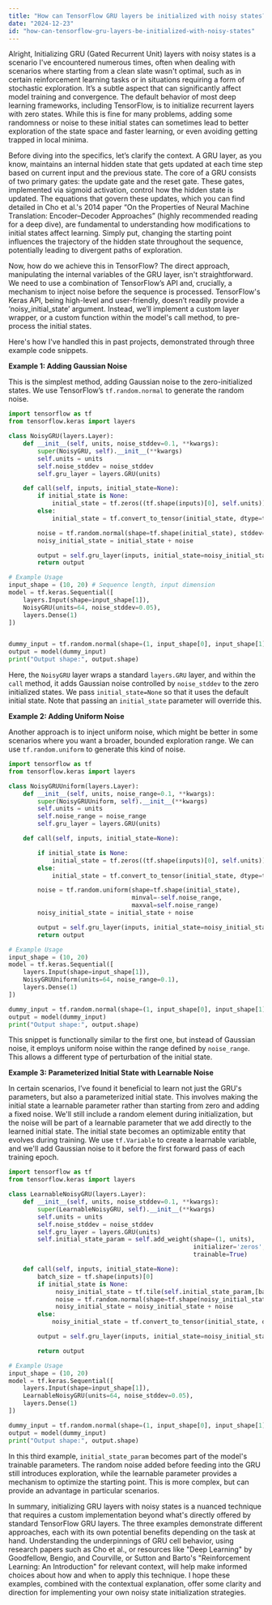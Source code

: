 ```yaml
---
title: "How can TensorFlow GRU layers be initialized with noisy states?"
date: "2024-12-23"
id: "how-can-tensorflow-gru-layers-be-initialized-with-noisy-states"
---
```


Alright,  Initializing GRU (Gated Recurrent Unit) layers with noisy states is a scenario I've encountered numerous times, often when dealing with scenarios where starting from a clean slate wasn't optimal, such as in certain reinforcement learning tasks or in situations requiring a form of stochastic exploration. It’s a subtle aspect that can significantly affect model training and convergence. The default behavior of most deep learning frameworks, including TensorFlow, is to initialize recurrent layers with zero states. While this is fine for many problems, adding some randomness or noise to these initial states can sometimes lead to better exploration of the state space and faster learning, or even avoiding getting trapped in local minima.

Before diving into the specifics, let’s clarify the context. A GRU layer, as you know, maintains an internal hidden state that gets updated at each time step based on current input and the previous state. The core of a GRU consists of two primary gates: the update gate and the reset gate. These gates, implemented via sigmoid activation, control how the hidden state is updated. The equations that govern these updates, which you can find detailed in Cho et al.'s 2014 paper “On the Properties of Neural Machine Translation: Encoder–Decoder Approaches” (highly recommended reading for a deep dive), are fundamental to understanding how modifications to initial states affect learning. Simply put, changing the starting point influences the trajectory of the hidden state throughout the sequence, potentially leading to divergent paths of exploration.

Now, how do we achieve this in TensorFlow? The direct approach, manipulating the internal variables of the GRU layer, isn't straightforward. We need to use a combination of TensorFlow’s API and, crucially, a mechanism to inject noise before the sequence is processed. TensorFlow's Keras API, being high-level and user-friendly, doesn’t readily provide a ‘noisy_initial_state’ argument. Instead, we’ll implement a custom layer wrapper, or a custom function within the model's call method, to pre-process the initial states.

Here's how I've handled this in past projects, demonstrated through three example code snippets.

**Example 1: Adding Gaussian Noise**

This is the simplest method, adding Gaussian noise to the zero-initialized states. We use TensorFlow’s `tf.random.normal` to generate the random noise.

```python
import tensorflow as tf
from tensorflow.keras import layers

class NoisyGRU(layers.Layer):
    def __init__(self, units, noise_stddev=0.1, **kwargs):
        super(NoisyGRU, self).__init__(**kwargs)
        self.units = units
        self.noise_stddev = noise_stddev
        self.gru_layer = layers.GRU(units)

    def call(self, inputs, initial_state=None):
        if initial_state is None:
            initial_state = tf.zeros((tf.shape(inputs)[0], self.units)) # Batch Size, units
        else:
            initial_state = tf.convert_to_tensor(initial_state, dtype=tf.float32)

        noise = tf.random.normal(shape=tf.shape(initial_state), stddev=self.noise_stddev)
        noisy_initial_state = initial_state + noise

        output = self.gru_layer(inputs, initial_state=noisy_initial_state)
        return output

# Example Usage
input_shape = (10, 20) # Sequence length, input dimension
model = tf.keras.Sequential([
    layers.Input(shape=input_shape[1]),
    NoisyGRU(units=64, noise_stddev=0.05),
    layers.Dense(1)
])


dummy_input = tf.random.normal(shape=(1, input_shape[0], input_shape[1]))
output = model(dummy_input)
print("Output shape:", output.shape)
```

Here, the `NoisyGRU` layer wraps a standard `layers.GRU` layer, and within the `call` method, it adds Gaussian noise controlled by `noise_stddev` to the zero initialized states. We pass `initial_state=None` so that it uses the default initial state. Note that passing an `initial_state` parameter will override this.

**Example 2: Adding Uniform Noise**

Another approach is to inject uniform noise, which might be better in some scenarios where you want a broader, bounded exploration range. We can use `tf.random.uniform` to generate this kind of noise.

```python
import tensorflow as tf
from tensorflow.keras import layers

class NoisyGRUUniform(layers.Layer):
    def __init__(self, units, noise_range=0.1, **kwargs):
        super(NoisyGRUUniform, self).__init__(**kwargs)
        self.units = units
        self.noise_range = noise_range
        self.gru_layer = layers.GRU(units)

    def call(self, inputs, initial_state=None):

        if initial_state is None:
            initial_state = tf.zeros((tf.shape(inputs)[0], self.units))
        else:
            initial_state = tf.convert_to_tensor(initial_state, dtype=tf.float32)

        noise = tf.random.uniform(shape=tf.shape(initial_state),
                                  minval=-self.noise_range,
                                  maxval=self.noise_range)
        noisy_initial_state = initial_state + noise

        output = self.gru_layer(inputs, initial_state=noisy_initial_state)
        return output

# Example Usage
input_shape = (10, 20)
model = tf.keras.Sequential([
    layers.Input(shape=input_shape[1]),
    NoisyGRUUniform(units=64, noise_range=0.1),
    layers.Dense(1)
])

dummy_input = tf.random.normal(shape=(1, input_shape[0], input_shape[1]))
output = model(dummy_input)
print("Output shape:", output.shape)

```

This snippet is functionally similar to the first one, but instead of Gaussian noise, it employs uniform noise within the range defined by `noise_range`. This allows a different type of perturbation of the initial state.

**Example 3: Parameterized Initial State with Learnable Noise**

In certain scenarios, I’ve found it beneficial to learn not just the GRU's parameters, but also a parameterized initial state. This involves making the initial state a learnable parameter rather than starting from zero and adding a fixed noise. We'll still include a random element during initialization, but the noise will be part of a learnable parameter that we add directly to the learned initial state. The initial state becomes an optimizable entity that evolves during training. We use `tf.Variable` to create a learnable variable, and we'll add Gaussian noise to it before the first forward pass of each training epoch.

```python
import tensorflow as tf
from tensorflow.keras import layers

class LearnableNoisyGRU(layers.Layer):
    def __init__(self, units, noise_stddev=0.1, **kwargs):
        super(LearnableNoisyGRU, self).__init__(**kwargs)
        self.units = units
        self.noise_stddev = noise_stddev
        self.gru_layer = layers.GRU(units)
        self.initial_state_param = self.add_weight(shape=(1, units),
                                                   initializer='zeros',
                                                   trainable=True)

    def call(self, inputs, initial_state=None):
        batch_size = tf.shape(inputs)[0]
        if initial_state is None:
             noisy_initial_state = tf.tile(self.initial_state_param,[batch_size,1])
             noise = tf.random.normal(shape=tf.shape(noisy_initial_state), stddev=self.noise_stddev)
             noisy_initial_state = noisy_initial_state + noise
        else:
            noisy_initial_state = tf.convert_to_tensor(initial_state, dtype=tf.float32)

        output = self.gru_layer(inputs, initial_state=noisy_initial_state)

        return output

# Example Usage
input_shape = (10, 20)
model = tf.keras.Sequential([
    layers.Input(shape=input_shape[1]),
    LearnableNoisyGRU(units=64, noise_stddev=0.05),
    layers.Dense(1)
])

dummy_input = tf.random.normal(shape=(1, input_shape[0], input_shape[1]))
output = model(dummy_input)
print("Output shape:", output.shape)
```

In this third example, `initial_state_param` becomes part of the model's trainable parameters. The random noise added before feeding into the GRU still introduces exploration, while the learnable parameter provides a mechanism to optimize the starting point. This is more complex, but can provide an advantage in particular scenarios.

In summary, initializing GRU layers with noisy states is a nuanced technique that requires a custom implementation beyond what's directly offered by standard TensorFlow GRU layers. The three examples demonstrate different approaches, each with its own potential benefits depending on the task at hand. Understanding the underpinnings of GRU cell behavior, using research papers such as Cho et al., or resources like "Deep Learning" by Goodfellow, Bengio, and Courville, or Sutton and Barto's "Reinforcement Learning: An Introduction" for relevant context, will help make informed choices about how and when to apply this technique. I hope these examples, combined with the contextual explanation, offer some clarity and direction for implementing your own noisy state initialization strategies.

